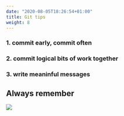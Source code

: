 ```yaml
---
date: "2020-08-05T18:26:54+01:00"
title: Git tips
weight: 8
---
```

 

### 1. commit early, commit often
### 2. commit logical bits of work together
### 3. write meaninful messages

## Always remember

![](https://optimalbi.com/wp-content/uploads/2018/02/gitsave-300x210.png)
